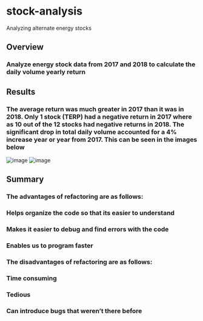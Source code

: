 # stock-analysis
Analyzing alternate energy stocks

## Overview
### Analyze energy stock data from 2017 and 2018 to calculate the daily volume yearly return 

## Results
### The average return was much greater in 2017 than it was in 2018. Only 1 stock (TERP) had a negative return in 2017 where as 10 out of the 12 stocks had negative returns in 2018. The significant drop in total daily volume accounted for a 4% increase year or year from 2017. This can be seen in the images below
![image](https://user-images.githubusercontent.com/97330455/162590225-90fa746a-dc19-4484-9719-157f9b215b17.png)
![image](https://user-images.githubusercontent.com/97330455/162590235-7c4b2a87-6187-456b-895e-00fe019065ef.png)

## Summary 
### The advantages of refactoring are as follows:
### Helps organize the code so that its easier to understand 
### Makes it easier to debug and find errors with the code
### Enables us to program faster 

### The disadvantages of refactoring are as follows:
### Time consuming 
### Tedious 
### Can introduce bugs that weren’t there before 
